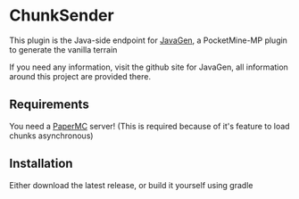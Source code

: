 # ChunkSender
This plugin is the Java-side endpoint for [JavaGen](https://github.com/HimmelKreis4865/JavaGen), a PocketMine-MP plugin to generate the vanilla terrain

If you need any information, visit the github site for JavaGen, all information around this project are provided there.

## Requirements
You need a [PaperMC](https://papermc.io/) server!
(This is required because of it's feature to load chunks asynchronous)
 
## Installation
Either download the latest release, or build it yourself using gradle